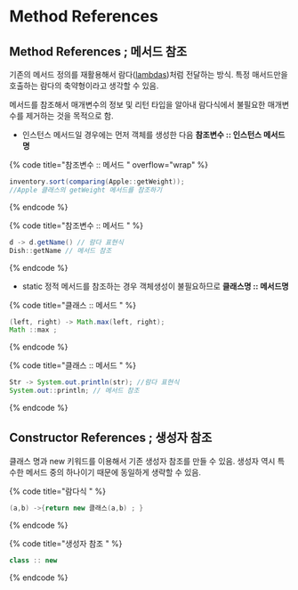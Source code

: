 # Method References

## Method References ; 메서드 참조

기존의 메서드 정의를 재활용해서 람다([lambdas](lambdas/ "mention"))처럼 전달하는 방식. 특정 매서드만을 호출하는 람다의 축약형이라고 생각할 수 있음.&#x20;

메서드를 참조해서 매개변수의 정보 및 리턴 타입을 알아내 람다식에서 불필요한 매개변수를 제거하는 것을 목적으로 함. &#x20;

* 인스턴스 메서드일 경우에는 먼저 객체를 생성한 다음 **참조변수 :: 인스턴스 메서드명**&#x20;

{% code title="참조변수 :: 메서드 " overflow="wrap" %}
```java
inventory.sort(comparing(Apple::getWeight)); 
//Apple 클래스의 getWeight 메서드를 참조하기 
```
{% endcode %}

{% code title="참조변수 :: 메서드 " %}
```java
d -> d.getName() // 람다 표현식 
Dish::getName // 메서드 참조 
```
{% endcode %}

* &#x20;static 정적 메서드를 참조하는 경우 객체생성이 불필요하므로 **클래스명 :: 메서드명**&#x20;

{% code title="클래스 :: 메서드 " %}
```java
(left, right) -> Math.max(left, right);
Math ::max ;
```
{% endcode %}

{% code title="클래스 :: 메서드 " %}
```java
Str -> System.out.println(str); //람다 표현식 
System.out::println; // 메서드 참조 
```
{% endcode %}

## Constructor References ; 생성자 참조

클래스 명과 new 키워드를 이용해서 기존 생성자 참조를 만들 수 있음. 생성자 역시 특수한 메서드 중의 하나이기 때문에 동일하게 생략할 수 있음.&#x20;

{% code title="람다식 " %}
```java
(a,b) ->{return new 클래스(a,b) ; }
```
{% endcode %}

{% code title="생성자 참조 " %}
```java
class :: new
```
{% endcode %}

